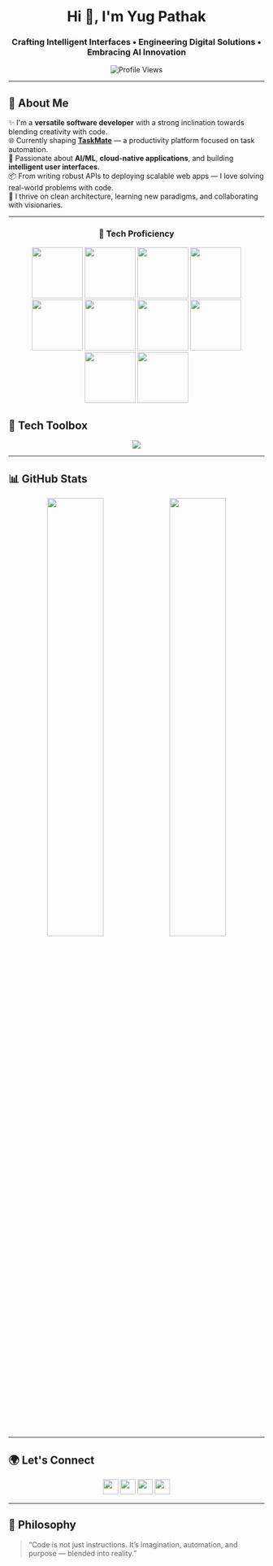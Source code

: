<h1 align="center">Hi 👋, I'm Yug Pathak</h1>
<h3 align="center">
Crafting Intelligent Interfaces • Engineering Digital Solutions • Embracing AI Innovation
</h3>

<p align="center">
  <img src="https://komarev.com/ghpvc/?username=yug210705&label=Profile%20Views&color=6e40c9&style=flat-square" alt="Profile Views" />
</p>

---

## 🚀 About Me

✨ I'm a **versatile software developer** with a strong inclination towards blending creativity with code.  
🌐 Currently shaping [**TaskMate**](https://task-mate-beta.vercel.app) — a productivity platform focused on task automation.  
🔬 Passionate about **AI/ML**, **cloud-native applications**, and building **intelligent user interfaces**.  
📦 From writing robust APIs to deploying scalable web apps — I love solving real-world problems with code.  
🧠 I thrive on clean architecture, learning new paradigms, and collaborating with visionaries.

---

<h3 align="center">🧠 Tech Proficiency</h3>
<p align="center">
  <img src="https://path-to-your-repo/Python.svg" width="100"/>
  <img src="https://path-to-your-repo/C.svg" width="100"/>
  <img src="https://path-to-your-repo/C++.svg" width="100"/>
  <img src="https://path-to-your-repo/HTML.svg" width="100"/>
  <img src="https://path-to-your-repo/CSS.svg" width="100"/>
  <img src="https://path-to-your-repo/JavaScript.svg" width="100"/>
  <img src="https://path-to-your-repo/React.svg" width="100"/>
  <img src="https://path-to-your-repo/Tailwind_CSS.svg" width="100"/>
  <img src="https://path-to-your-repo/TypeScript.svg" width="100"/>
  <img src="https://path-to-your-repo/DSA.svg" width="100"/>
</p>


## 🔨 Tech Toolbox

<p align="center">
  <img src="https://skillicons.dev/icons?i=html,css,js,ts,react,nextjs,tailwind,python,c,cpp,mysql,firebase,aws,gcp,vscode,figma" />
</p>

---

## 📊 GitHub Stats

<p align="center">
  <img src="https://github-readme-stats.vercel.app/api?username=yug210705&show_icons=true&theme=radical&hide_border=true" width="47%" />
  <img src="https://github-readme-stats.vercel.app/api/top-langs/?username=yug210705&layout=compact&theme=radical&hide_border=true" width="47%" />
</p>

---

## 🌍 Let's Connect

<p align="center">
  <a href="https://linkedin.com/in/yug-pathak-94b7b225b" target="_blank"><img src="https://skillicons.dev/icons?i=linkedin" height="30"/></a>
  <a href="https://instagram.com/yug._.pathak" target="_blank"><img src="https://skillicons.dev/icons?i=instagram" height="30"/></a>
  <a href="https://hackerrank.com/yugpathak2005" target="_blank"><img src="https://skillicons.dev/icons?i=hackerrank" height="30"/></a>
  <a href="https://leetcode.com/yug_pathak" target="_blank"><img src="https://skillicons.dev/icons?i=leetcode" height="30"/></a>
</p>

---

## 🔮 Philosophy

> “Code is not just instructions. It’s imagination, automation, and purpose — blended into reality.”
